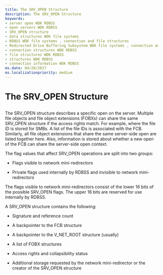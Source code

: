 ```yaml
---
title: The SRV_OPEN Structure
description: The SRV_OPEN Structure
keywords:
- server open WDK RDBSS
- open servers WDK RDBSS
- SRV_OPEN structure
- data structures WDK file systems
- RDBSS WDK file systems , connection and file structures
- Redirected Drive Buffering Subsystem WDK file systems , connection and file structures
- connection structures WDK RDBSS
- file structures WDK RDBSS
- structures WDK RDBSS
- connection information WDK RDBSS
ms.date: 04/20/2017
ms.localizationpriority: medium
---
```


# The SRV\_OPEN Structure


## <span id="ddk_the_srv_open_structure_if"></span><span id="DDK_THE_SRV_OPEN_STRUCTURE_IF"></span>


The SRV\_OPEN structure describes a specific open on the server. Multiple file objects and file object extensions (FOBXs) can share the same SRV\_OPEN structure if the access rights match. For example, where the file ID is stored for SMBs. A list of the file IDs is associated with the FCB. Similarly, all file object extensions that share the same server-side open are listed together here. Also, information is stored about whether a new open of the FCB can share the server-side open context.

The flag values that affect SRV\_OPEN operations are split into two groups:

-   Flags visible to network mini-redirectors

-   Private flags used internally by RDBSS and invisible to network mini-redirectors

The flags visible to network mini-redirectors consist of the lower 16 bits of the possible SRV\_OPEN flags. The upper 16 bits are reserved for use internally by RDBSS.

A SRV\_OPEN structure contains the following:

-   Signature and reference count

-   A backpointer to the FCB structure

-   A backpointer to the V\_NET\_ROOT structure (usually)

-   A list of FOBX structures

-   Access rights and collapsibility status

-   Additional storage requested by the network mini-redirector or the creator of the SRV\_OPEN structure

 

 




